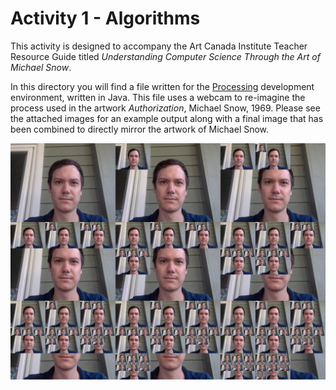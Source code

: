 # Activity 1 - Algorithms

This activity is designed to accompany the Art Canada Institute Teacher Resource Guide titled *Understanding Computer Science Through the Art of Michael Snow*.

In this directory you will find a file written for the [Processing](https://processing.org) development environment, written in Java. This file uses a webcam to re-imagine the process used in the artwork *Authorization*, Michael Snow, 1969. Please see the attached images for an example output along with a final image that has been combined to directly mirror the artwork of Michael Snow.

![Authorization re-imagined using code](./polaroid-Final.png)
